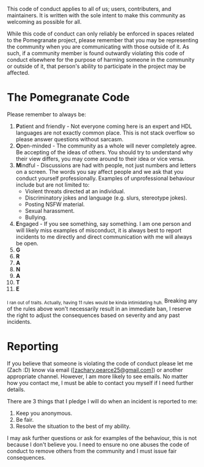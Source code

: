 This code of conduct applies to all of us; users, contributers, and maintainers. It is written with the sole intent to make this community as welcoming as possible for all.

While this code of conduct can only reliably be enforced in spaces related to the Pomegranate project, please remember that you may be representing the community when you are communicating with those outside of it. As such, if a community member is found outwardly violating this code of conduct elsewhere for the purpose of harming someone in the community or outside of it, that person's ability to participate in the project may be affected.

# The Pomegranate Code
Please remember to always be:
1. **P**atient and friendly - Not everyone coming here is an expert and HDL languages are not exactly common place. This is not stack overflow so please answer questions without sarcasm.
2. **O**pen-minded - The community as a whole will never completely agree. Be accepting of the ideas of others. You should try to understand why their view differs, you may come around to their idea or vice versa.
3. **M**indful - Discussions are had with people, not just numbers and letters on a screen. The words you say affect people and we ask that you conduct yourself professionally. Examples of unprofessional behaviour include but are not limited to:
    - Violent threats directed at an individual.
    - Discriminatory jokes and language (e.g. slurs, stereotype jokes).
    - Posting NSFW material.
    - Sexual harassment.
    - Bullying.
4. **E**ngaged - If you see something, say something. I am one person and will likely miss examples of misconduct, it is always best to report incidents to me directly and direct communication with me will always be open.
5. **G**
6. **R**
7. **A**
8. **N**
9. **A**
10. **T**
11. **E**

<sub>I ran out of traits. Actually, having 11 rules would be kinda intimidating huh.</sub>
Breaking any of the rules above won't necessarily result in an immediate ban, I reserve the right to adjust the consequences based on severity and any past incidents.

# Reporting
If you believe that someone is violating the code of conduct please let me (Zach :D) know via email ([zachary.pearce25@gmail.com]) or another appropriate channel. However, I am more likely to see emails. No matter how you contact me, I must be able to contact you myself if I need further details.

There are 3 things that I pledge I will do when an incident is reported to me:
1. Keep you anonymous.
2. Be fair.
3. Resolve the situation to the best of my ability.

I may ask further questions or ask for examples of the behaviour, this is not because I don't believe you. I need to ensure no one abuses the code of conduct to remove others from the community and I must issue fair consequences.